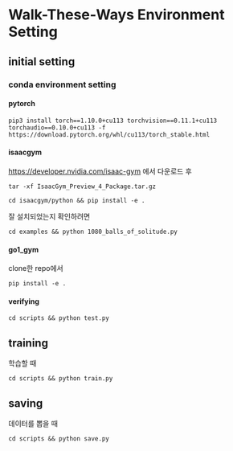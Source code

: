 # Walk-These-Ways Environment Setting


## initial setting
### conda environment setting
#### pytorch

    pip3 install torch==1.10.0+cu113 torchvision==0.11.1+cu113 torchaudio==0.10.0+cu113 -f https://download.pytorch.org/whl/cu113/torch_stable.html

#### isaacgym
https://developer.nvidia.com/isaac-gym 에서 다운로드 후

    tar -xf IsaacGym_Preview_4_Package.tar.gz
    
    cd isaacgym/python && pip install -e .
잘 설치되었는지 확인하려면

    cd examples && python 1080_balls_of_solitude.py    
#### go1_gym
clone한 repo에서

    pip install -e .
#### verifying

    cd scripts && python test.py
## training
학습할 때

    cd scripts && python train.py

## saving
데이터를 뽑을 때 

    cd scripts && python save.py
